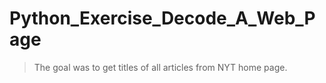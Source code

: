 # Python_Exercise_Decode_A_Web_Page

> The goal was to get titles of all articles from NYT home page.


